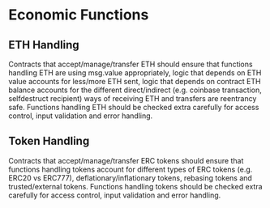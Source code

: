 # Economic Functions

## ETH Handling

Contracts that accept/manage/transfer ETH should ensure that functions handling ETH are using msg.value appropriately, logic that depends on ETH value accounts for less/more ETH sent, logic that depends on contract ETH balance accounts for the different direct/indirect (e.g. coinbase transaction, selfdestruct recipient) ways of receiving ETH and transfers are reentrancy safe. Functions handling ETH should be checked extra carefully for access control, input validation and error handling.

## Token Handling

Contracts that accept/manage/transfer ERC tokens should ensure that functions handling tokens account for different types of ERC tokens (e.g. ERC20 vs ERC777), deflationary/inflationary tokens, rebasing tokens and trusted/external tokens. Functions handling tokens should be checked extra carefully for access control, input validation and error handling.
